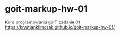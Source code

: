 # goit-markup-hw-01
Kurs programowania goIT zadanie 01
https://krystianklimczak.github.io/goit-markup-hw-01/
